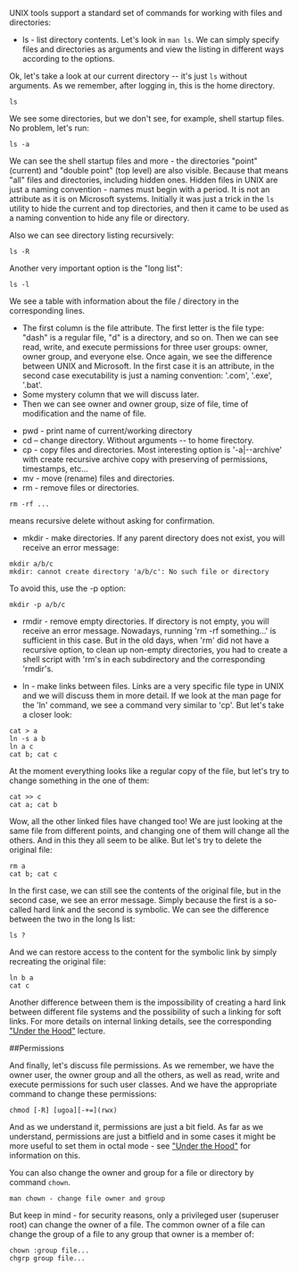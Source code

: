 UNIX tools support a standard set of commands for working with files and directories:

* ls - list directory contents. Let's look in `man ls`. We can simply specify files and directories as arguments and view the listing in different ways according to the options.

Ok, let's take a look at our current directory -- it's just `ls` without arguments. As we remember, after logging in, this is the home directory.
```
ls
```
We see some directories, but we don't see, for example, shell startup files. No problem, let's run:
```
ls -a
```
We can see the shell startup files and more - the directories "point" (current) and "double point" (top level) are also visible. Because that means "all" files and directories, including hidden ones. Hidden files in UNIX are just a naming convention - names must begin with a period. It is not an attribute as it is on Microsoft systems. Initially it was just a trick in the `ls` utility to hide the current and top directories, and then it came to be used as a naming convention to hide any file or directory.

Also we can see directory listing recursively:
```
ls -R
```
Another very important option is the "long list":
```
ls -l
```
We see a table with information about the file / directory in the corresponding lines.
- The first column is the file attribute. The first letter is the file type: "dash" is a regular file, "d" is a directory, and so on. Then we can see read, write, and execute permissions for three user groups: owner, owner group, and everyone else. Once again, we see the difference between UNIX and Microsoft. In the first case it is an attribute, in the second case executability is just a naming convention: '.com', '.exe', '.bat'.
- Some mystery column that we will discuss later.
- Then we can see owner and owner group, size of file, time of modification and the name of file. 

* pwd - print name of current/working directory
* cd – change directory. Without arguments -- to home firectory.
* cp - copy files and directories. Most interesting option is '-a|--archive' with create recursive archive copy with preserving of permissions, timestamps, etc... 
* mv - move (rename) files and directories.
* rm - remove files or directories.
```
rm -rf ...
```
means recursive delete without asking for confirmation.
* mkdir - make directories. If any parent directory does not exist, you will receive an error message:
```
mkdir a/b/c
mkdir: cannot create directory 'a/b/c': No such file or directory
```
To avoid this, use the -p option:
```
mkdir -p a/b/c
```
* rmdir - remove empty directories. If directory is not empty, you will receive an error message. Nowadays, running 'rm -rf something...' is sufficient in this case. But in the old days, when 'rm' did not have a recursive option, to clean up non-empty directories, you had to create a shell script with 'rm's in each subdirectory and the corresponding 'rmdir's.


* ln - make links between files. Links are a very specific file type in UNIX and we will discuss them in more detail. If we look at the man page for the 'ln' command, we see a command very similar to 'cp'. But let's take a closer look:
```
cat > a
ln -s a b
ln a c
cat b; cat c
```
At the moment everything looks like a regular copy of the file, but let's try to change something in the one of them:
```
cat >> c
cat a; cat b
```
Wow, all the other linked files have changed too! We are just looking at the same file from different points, and changing one of them will change all the others. And in this they all seem to be alike. But let's try to delete the original file:
```
rm a
cat b; cat c
```
In the first case, we can still see the contents of the original file, but in the second case, we see an error message. Simply because the first is a so-called hard link and the second is symbolic. We can see the difference between the two in the long ls list:
```
ls ?
```
And we can restore access to the content for the symbolic link by simply recreating the original file:
```
ln b a
cat c
```
Another difference between them is the impossibility of creating a hard link between different file systems and the possibility of such a linking for soft links. For more details on internal linking details, see the corresponding ["Under the Hood"](../under_the_hood/07_links.md) lecture.

##Permissions

And finally, let's discuss file permissions. As we remember, we have the owner user, the owner group and all the others, as well as read, write and execute permissions for such user classes. And we have the appropriate command to change these permissions:
```
chmod [-R] [ugoa][-+=](rwx) 
```
And as we understand it, permissions are just a bit field. As far as we understand, permissions are just a bitfield and in some cases it might be more useful to set them in octal mode - see ["Under the Hood"](../under_the_hood/08_octal_mode.md) for information on this.

You can also change the owner and group for a file or directory by command `chown`. 
```
man chown - change file owner and group
```
But keep in mind - for security reasons, only a privileged user (superuser root) can change the owner of a file. The common owner of a file can change the group of a file to any group that owner is a member of:
```
chown :group file...
chgrp group file...
```
